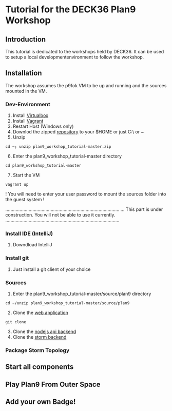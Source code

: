 Tutorial for the DECK36 Plan9 Workshop
======================================
[1]: https://www.virtualbox.org/wiki/Downloads "Virtual Box"
[2]: http://www.vagrantup.com/downloads.html "Vagrant"
[3]: https://github.com/DECK36/plan9_workshop_tutorial/archive/master.zip "Workshop Repo"
[4]: https://github.com/DECK36/deck36-php-web-app "Plan9 Web Application"
[5]: https://github.com/DECK36/deck36-api-backend "Plan9 NodeJS API Backend"
[6]: https://github.com/DECK36/deck36-storm-backend-nodejs "Plan9 Storm Backend with NodeJS"

## Introduction
This tutorial is dedicated to the workshops held by DECK36. 
It can be used to setup a local developmentenvironment to follow the workshop.

## Installation
The workshop assumes the p9fok VM to be up and running and the sources mounted in the VM.

### Dev-Environment
1. Install [Virtualbox][1]
2. Install [Vagrant][2]
3. Restart Host (Windows only)
4. Downlod the zipped [repository][3] to your $HOME or just C:\ or ~
5. Unzip
```
cd ~; unzip plan9_workshop_tutorial-master.zip
```
6. Enter the plan9_workshop_tutorial-master directory
```
cd plan9_workshop_tutorial-master
```
7. Start the VM
```
vagrant up
```
! You will need to enter your user password to mount the sources folder into the guest system !

........................................................................................
... This part is under construction. You will not be able to use it currently.
........................................................................................
### Install IDE (IntelliJ)
1. Downdload IntelliJ

### Install git
1. Just install a git client of your choice

### Sources 
1. Enter the plan9_workshop_tutorial-master/source/plan9 directory
```
cd ~/unzip plan9_workshop_tutorial-master/source/plan9
```
2. Clone the [web application][4]
```
git clone
```
3. Clone the [nodejs api backend][5]
4. Clone the [storm backend][6]

### Package Storm Topology

## Start all components

## Play Plan9 From Outer Space

## Add your own Badge!
